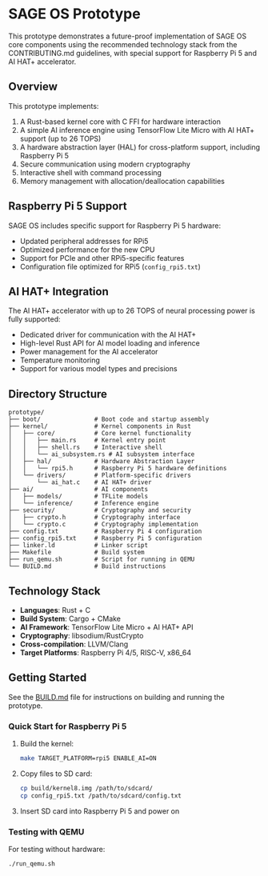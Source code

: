 # SAGE OS Prototype

This prototype demonstrates a future-proof implementation of SAGE OS core components using the recommended technology stack from the CONTRIBUTING.md guidelines, with special support for Raspberry Pi 5 and AI HAT+ accelerator.

## Overview

This prototype implements:

1. A Rust-based kernel core with C FFI for hardware interaction
2. A simple AI inference engine using TensorFlow Lite Micro with AI HAT+ support (up to 26 TOPS)
3. A hardware abstraction layer (HAL) for cross-platform support, including Raspberry Pi 5
4. Secure communication using modern cryptography
5. Interactive shell with command processing
6. Memory management with allocation/deallocation capabilities

## Raspberry Pi 5 Support

SAGE OS includes specific support for Raspberry Pi 5 hardware:
- Updated peripheral addresses for RPi5
- Optimized performance for the new CPU
- Support for PCIe and other RPi5-specific features
- Configuration file optimized for RPi5 (`config_rpi5.txt`)

## AI HAT+ Integration

The AI HAT+ accelerator with up to 26 TOPS of neural processing power is fully supported:
- Dedicated driver for communication with the AI HAT+
- High-level Rust API for AI model loading and inference
- Power management for the AI accelerator
- Temperature monitoring
- Support for various model types and precisions

## Directory Structure

```
prototype/
├── boot/               # Boot code and startup assembly
├── kernel/             # Kernel components in Rust
│   ├── core/           # Core kernel functionality
│   │   ├── main.rs     # Kernel entry point
│   │   ├── shell.rs    # Interactive shell
│   │   └── ai_subsystem.rs # AI subsystem interface
│   ├── hal/            # Hardware Abstraction Layer
│   │   └── rpi5.h      # Raspberry Pi 5 hardware definitions
│   └── drivers/        # Platform-specific drivers
│       └── ai_hat.c    # AI HAT+ driver
├── ai/                 # AI components
│   ├── models/         # TFLite models
│   └── inference/      # Inference engine
├── security/           # Cryptography and security
│   ├── crypto.h        # Cryptography interface
│   └── crypto.c        # Cryptography implementation
├── config.txt          # Raspberry Pi 4 configuration
├── config_rpi5.txt     # Raspberry Pi 5 configuration
├── linker.ld           # Linker script
├── Makefile            # Build system
├── run_qemu.sh         # Script for running in QEMU
└── BUILD.md            # Build instructions
```

## Technology Stack

- **Languages**: Rust + C
- **Build System**: Cargo + CMake
- **AI Framework**: TensorFlow Lite Micro + AI HAT+ API
- **Cryptography**: libsodium/RustCrypto
- **Cross-compilation**: LLVM/Clang
- **Target Platforms**: Raspberry Pi 4/5, RISC-V, x86_64

## Getting Started

See the [BUILD.md](BUILD.md) file for instructions on building and running the prototype.

### Quick Start for Raspberry Pi 5

1. Build the kernel:
   ```bash
   make TARGET_PLATFORM=rpi5 ENABLE_AI=ON
   ```

2. Copy files to SD card:
   ```bash
   cp build/kernel8.img /path/to/sdcard/
   cp config_rpi5.txt /path/to/sdcard/config.txt
   ```

3. Insert SD card into Raspberry Pi 5 and power on

### Testing with QEMU

For testing without hardware:
```bash
./run_qemu.sh
```